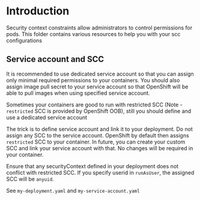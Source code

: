 # Introduction
Security context constraints allow administrators to control permissions for pods. This folder contains various resources to help you with your scc configurations

## Service account and SCC
It is recommended to use dedicated service account so that you can assign only minimal required permissions to your containers. You should also assign image pull secret to your service account so that OpenShift will be able to pull images when using specified service account.

Sometimes your containers are good to run with restricted SCC (Note - `restricted` SCC is provided by OpenShift OOB), still you should define and use a dedicated service account

The trick is to define service account and link it to your deployment. Do not assign any SCC to the service account. OpenShift by default then assigns `restricted` SCC to your container. In future, you can create your custom SCC and link your service account with that. No changes will be required in your container.

Ensure that any securityContext defined in your deployment does not conflict with restricted SCC. If you specify userid in `runAsUser`, the assigned SCC will be `anyuid`.

See `my-deployment.yaml` and `my-service-account.yaml`
